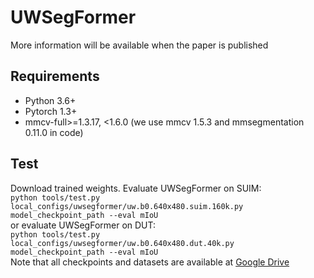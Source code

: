 # UWSegFormer
More information will be available when the paper is published
## Requirements
 * Python 3.6+
 * Pytorch 1.3+
 * mmcv-full>=1.3.17, <1.6.0 (we use mmcv 1.5.3 and mmsegmentation 0.11.0 in code)
## Test
  Download trained weights.  Evaluate UWSegFormer on SUIM:  
  `python tools/test.py local_configs/uwsegformer/uw.b0.640x480.suim.160k.py model_checkpoint_path --eval mIoU`  
  or evaluate UWSegFormer on DUT:  
  `python tools/test.py local_configs/uwsegformer/uw.b0.640x480.dut.40k.py model_checkpoint_path --eval mIoU`  
  Note that all checkpoints and datasets are available at [Google Drive](https://drive.google.com/drive/u/0/folders/1-qtLVDZzWg62khOEaPZXmM3I_8noA4WW)

